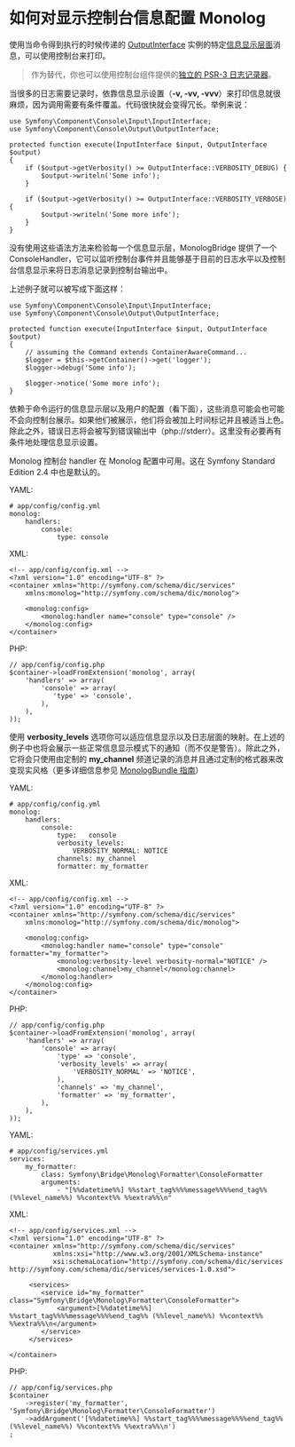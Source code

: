 # 如何对显示控制台信息配置 Monolog

使用当命令得到执行的时候传递的 [OutputInterface](http://api.symfony.com/2.7/Symfony/Component/Console/Output/OutputInterface.html) 实例的特定[信息显示层面](http://symfony.com/doc/current/components/console/introduction.html#verbosity-levels)消息，可以使用控制台来打印。  

> 作为替代，你也可以使用控制台组件提供的[独立的 PSR-3 日志记录器](http://symfony.com/doc/current/components/console/logger.html)。  

当很多的日志需要记录时，依靠信息显示设置（**-v, -vv, -vvv**）来打印信息就很麻烦，因为调用需要有条件覆盖。代码很快就会变得冗长。举例来说：  

```
use Symfony\Component\Console\Input\InputInterface;
use Symfony\Component\Console\Output\OutputInterface;

protected function execute(InputInterface $input, OutputInterface $output)
{
    if ($output->getVerbosity() >= OutputInterface::VERBOSITY_DEBUG) {
        $output->writeln('Some info');
    }

    if ($output->getVerbosity() >= OutputInterface::VERBOSITY_VERBOSE) {
        $output->writeln('Some more info');
    }
}
```

没有使用这些语法方法来检验每一个信息显示层，MonologBridge 提供了一个 ConsoleHandler，它可以监听控制台事件并且能够基于目前的日志水平以及控制台信息显示来将日志消息记录到控制台输出中。  

上述例子就可以被写成下面这样：  

```
use Symfony\Component\Console\Input\InputInterface;
use Symfony\Component\Console\Output\OutputInterface;

protected function execute(InputInterface $input, OutputInterface $output)
{
    // assuming the Command extends ContainerAwareCommand...
    $logger = $this->getContainer()->get('logger');
    $logger->debug('Some info');

    $logger->notice('Some more info');
}
```

依赖于命令运行的信息显示层以及用户的配置（看下面），这些消息可能会也可能不会向控制台展示。如果他们被展示，他们将会被加上时间标记并且被适当上色。除此之外，错误日志将会被写到错误输出中（php://stderr）。这里没有必要再有条件地处理信息显示设置。  

Monolog 控制台 handler 在 Monolog 配置中可用。这在 Symfony Standard Edition 2.4 中也是默认的。  

YAML:  

```
# app/config/config.yml
monolog:
    handlers:
        console:
            type: console
```

XML:  

```
<!-- app/config/config.xml -->
<?xml version="1.0" encoding="UTF-8" ?>
<container xmlns="http://symfony.com/schema/dic/services"
    xmlns:monolog="http://symfony.com/schema/dic/monolog">

    <monolog:config>
        <monolog:handler name="console" type="console" />
    </monolog:config>
</container>
```

PHP:  

```
// app/config/config.php
$container->loadFromExtension('monolog', array(
    'handlers' => array(
        'console' => array(
           'type' => 'console',
        ),
    ),
));
```

使用 **verbosity_levels** 选项你可以适应信息显示以及日志层面的映射。在上述的例子中也将会展示一些正常信息显示模式下的通知（而不仅是警告）。除此之外，它将会只使用由定制的 **my_channel** 频道记录的消息并且通过定制的格式器来改变现实风格（更多详细信息参见 [MonologBundle 指南](http://symfony.com/doc/current/reference/configuration/monolog.html)）

YAML:  

```
# app/config/config.yml
monolog:
    handlers:
        console:
            type:   console
            verbosity_levels:
                VERBOSITY_NORMAL: NOTICE
            channels: my_channel
            formatter: my_formatter
```

XML:  

```
<!-- app/config/config.xml -->
<?xml version="1.0" encoding="UTF-8" ?>
<container xmlns="http://symfony.com/schema/dic/services"
    xmlns:monolog="http://symfony.com/schema/dic/monolog">

    <monolog:config>
        <monolog:handler name="console" type="console" formatter="my_formatter">
            <monolog:verbosity-level verbosity-normal="NOTICE" />
            <monolog:channel>my_channel</monolog:channel>
        </monolog:handler>
    </monolog:config>
</container>
```

PHP:  

```
// app/config/config.php
$container->loadFromExtension('monolog', array(
    'handlers' => array(
        'console' => array(
            'type' => 'console',
            'verbosity_levels' => array(
                'VERBOSITY_NORMAL' => 'NOTICE',
            ),
            'channels' => 'my_channel',
            'formatter' => 'my_formatter',
        ),
    ),
));
```

YAML:  

```
# app/config/services.yml
services:
    my_formatter:
        class: Symfony\Bridge\Monolog\Formatter\ConsoleFormatter
        arguments:
            - "[%%datetime%%] %%start_tag%%%%message%%%%end_tag%% (%%level_name%%) %%context%% %%extra%%\n"
```

XML:  

```
<!-- app/config/services.xml -->
<?xml version="1.0" encoding="UTF-8" ?>
<container xmlns="http://symfony.com/schema/dic/services"
           xmlns:xsi="http://www.w3.org/2001/XMLSchema-instance"
           xsi:schemaLocation="http://symfony.com/schema/dic/services http://symfony.com/schema/dic/services/services-1.0.xsd">

     <services>
        <service id="my_formatter" class="Symfony\Bridge\Monolog\Formatter\ConsoleFormatter">
            <argument>[%%datetime%%] %%start_tag%%%%message%%%%end_tag%% (%%level_name%%) %%context%% %%extra%%\n</argument>
        </service>
     </services>

</container>
```

PHP:  

```
// app/config/services.php
$container
    ->register('my_formatter', 'Symfony\Bridge\Monolog\Formatter\ConsoleFormatter')
    ->addArgument('[%%datetime%%] %%start_tag%%%%message%%%%end_tag%% (%%level_name%%) %%context%% %%extra%%\n')
;
```
